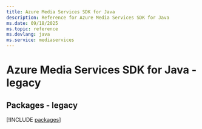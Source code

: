```yaml
---
title: Azure Media Services SDK for Java
description: Reference for Azure Media Services SDK for Java
ms.date: 09/18/2025
ms.topic: reference
ms.devlang: java
ms.service: mediaservices
---
```

# Azure Media Services SDK for Java - legacy
## Packages - legacy
[!INCLUDE [packages](media-services-index.md)]
